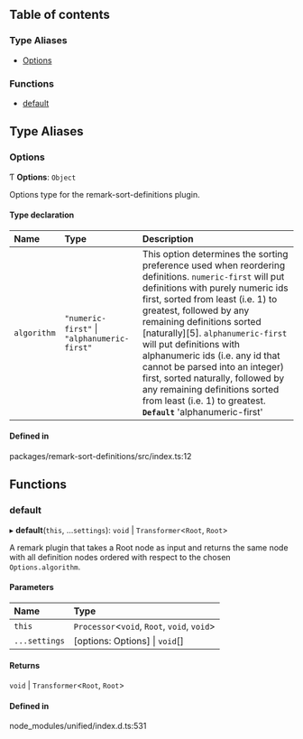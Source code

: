 ## Table of contents

### Type Aliases

- [Options][1]

### Functions

- [default][2]

## Type Aliases

### Options

Ƭ **Options**: `Object`

Options type for the remark-sort-definitions plugin.

#### Type declaration

| Name        | Type                                        | Description                                                                                                                                                                                                                                                                                                                                                                                                                                                                                                              |
| :---------- | :------------------------------------------ | :----------------------------------------------------------------------------------------------------------------------------------------------------------------------------------------------------------------------------------------------------------------------------------------------------------------------------------------------------------------------------------------------------------------------------------------------------------------------------------------------------------------------- |
| `algorithm` | `"numeric-first"` \| `"alphanumeric-first"` | This option determines the sorting preference used when reordering definitions. `numeric-first` will put definitions with purely numeric ids first, sorted from least (i.e. 1) to greatest, followed by any remaining definitions sorted \[naturally]\[5]. `alphanumeric-first` will put definitions with alphanumeric ids (i.e. any id that cannot be parsed into an integer) first, sorted naturally, followed by any remaining definitions sorted from least (i.e. 1) to greatest. **`Default`** 'alphanumeric-first' |

#### Defined in

packages/remark-sort-definitions/src/index.ts:12

## Functions

### default

▸ **default**(`this`, ...`settings`): `void` | `Transformer`<`Root`, `Root`>

A remark plugin that takes a Root node as input and returns the same node with
all definition nodes ordered with respect to the chosen `Options.algorithm`.

#### Parameters

| Name          | Type                                        |
| :------------ | :------------------------------------------ |
| `this`        | `Processor`<`void`, `Root`, `void`, `void`> |
| `...settings` | \[options: Options] \| `void`\[]            |

#### Returns

`void` | `Transformer`<`Root`, `Root`>

#### Defined in

node_modules/unified/index.d.ts:531

[1]: README.md#options
[2]: README.md#default
